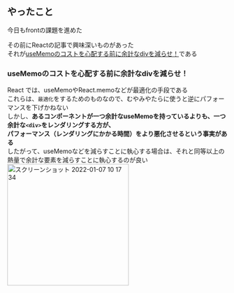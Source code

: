 ## やったこと
今日もfrontの課題を進めた

その前にReactの記事で興味深いものがあった  
それが[useMemoのコストを心配する前に余計なdivを減らせ！](https://zenn.dev/uhyo/articles/usememo-time-cost)である  

### useMemoのコストを心配する前に余計なdivを減らせ！
React では、useMemoやReact.memoなどが最適化の手段である  
これらは、`最適化`をするためのものなので、むやみやたらに使うと逆にパフォーマンスを下げかねない  
しかし、**あるコンポーネントが一つ余計なuseMemoを持っているよりも、一つ余計な`<div>`をレンダリングする方が、  
パフォーマンス（レンダリングにかかる時間）をより悪化させるという事実がある**  
したがって、useMemoなどを減らすことに執心する場合は、それと同等以上の熱量で余計な要素を減らすことに執心するのが良い  
<img width="278" alt="スクリーンショット 2022-01-07 10 17 34" src="https://user-images.githubusercontent.com/78260526/148475447-d119fa0c-896d-4011-9f55-8443e7823655.png">  
